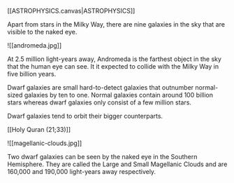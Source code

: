 [[ASTROPHYSICS.canvas|ASTROPHYSICS]]

Apart from stars in the Milky Way, there are nine galaxies in the sky that are visible to the naked eye.

![[andromeda.jpg]]

At 2.5 million light-years away, Andromeda is the farthest object in the sky that the human eye can see. It it expected to collide with the Milky Way in five billion years.

Dwarf galaxies are small hard-to-detect galaxies that outnumber normal-sized galaxies by ten to one. Normal galaxies contain around 100 billion stars whereas dwarf galaxies only consist of a few million stars.

Dwarf galaxies tend to orbit their bigger counterparts.

[[Holy Quran (21;33)]]

![[magellanic-clouds.jpg]]

Two dwarf galaxies can be seen by the naked eye in the Southern Hemisphere. They are called the Large and Small Magellanic Clouds and are 160,000 and 190,000 light-years away respectively.